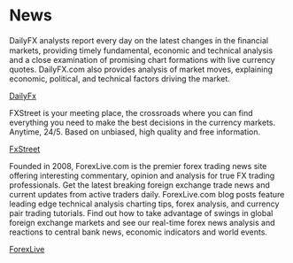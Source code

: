 # News

DailyFX analysts report every day on the latest changes in the ﬁnancial markets, providing timely fundamental, economic and technical analysis and a close examination of promising chart formations with live currency quotes. DailyFX.com also provides analysis of market moves, explaining economic, political, and technical factors driving the market.

[DailyFx](https://www.dailyfx.com)

FXStreet is your meeting place, the crossroads where you can find everything you need to make the best decisions in the currency markets. Anytime, 24/5. Based on unbiased, high quality and free information.

[FxStreet](https://www.fxstreet.com)

Founded in 2008, ForexLive.com is the premier forex trading news site offering interesting commentary, opinion and analysis for true FX trading professionals. Get the latest breaking foreign exchange trade news and current updates from active traders daily. ForexLive.com blog posts feature leading edge technical analysis charting tips, forex analysis, and currency pair trading tutorials. Find out how to take advantage of swings in global foreign exchange markets and see our real-time forex news analysis and reactions to central bank news, economic indicators and world events.

[ForexLive](https://www.forexlive.com)
